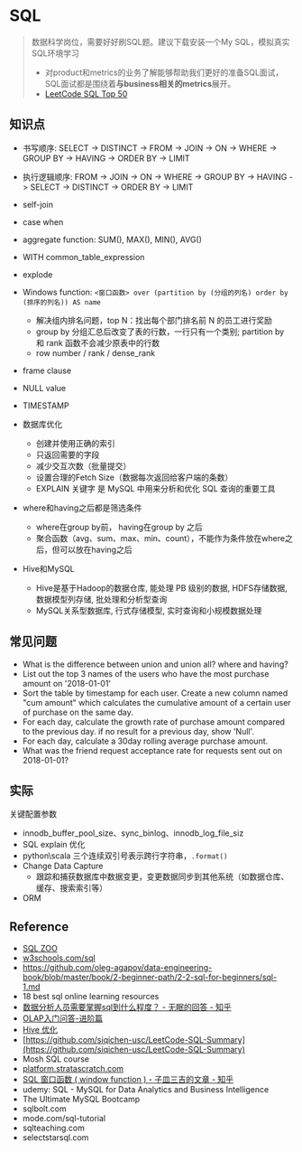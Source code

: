 # SQL

> 数据科学岗位，需要好好刷SQL题。建议下载安装一个My SQL，模拟真实SQL环境学习
>
> - 对product和metrics的业务了解能够帮助我们更好的准备SQL面试，SQL面试都是围绕着**与business相关的metrics**展开。
> - [LeetCode SQL Top 50](https://leetcode.com/studyplan/top-sql-50/)

## 知识点

- 书写顺序: SELECT -> DISTINCT -> FROM -> JOIN -> ON -> WHERE -> GROUP BY -> HAVING -> ORDER BY -> LIMIT
- 执行逻辑顺序: FROM -> JOIN -> ON -> WHERE -> GROUP BY -> HAVING -> SELECT -> DISTINCT -> ORDER BY -> LIMIT
- self-join
- case when
- aggregate function: SUM(), MAX(), MIN(), AVG()
- WITH common_table_expression
- explode
- Windows function: `<窗口函数> over (partition by (分组的列名) order by (排序的列名)) AS name`
  - 解决组内排名问题，top N：找出每个部门排名前 N 的员工进行奖励
  - group by 分组汇总后改变了表的行数，一行只有一个类别; partition by 和 rank 函数不会减少原表中的行数
  - row number / rank / dense_rank
- frame clause
- NULL value
- TIMESTAMP
- 数据库优化

  - 创建并使用正确的索引
  - 只返回需要的字段
  - 减少交互次数（批量提交）
  - 设置合理的Fetch Size（数据每次返回给客户端的条数）
  - EXPLAIN 关键字 是 MySQL 中用来分析和优化 SQL 查询的重要工具

- where和having之后都是筛选条件

  - where在group by前， having在group by 之后
  - 聚合函数（avg、sum、max、min、count），不能作为条件放在where之后，但可以放在having之后

- Hive和MySQL
  - Hive是基于Hadoop的数据仓库, 能处理 PB 级别的数据, HDFS存储数据, 数据模型列存储, 批处理和分析型查询
  - MySQL关系型数据库, 行式存储模型, 实时查询和小规模数据处理

## 常见问题

- What is the difference between union and union all? where and having?
- List out the top 3 names of the users who have the most purchase amount on '2018-01-01'
- Sort the table by timestamp for each user. Create a new column named "cum amount" which calculates the cumulative amount of a certain user of purchase on the same day.
- For each day, calculate the growth rate of purchase amount compared to the previous day. if no result for a previous day, show 'Null'.
- For each day, calculate a 30day rolling average purchase amount.
- What was the friend request acceptance rate for requests sent out on 2018-01-01?

## 实际

关键配置参数

- innodb_buffer_pool_size、sync_binlog、innodb_log_file_siz
- SQL explain 优化
- python\scala 三个连续双引号表示跨行字符串，`.format()`
- Change Data Capture
  - 跟踪和捕获数据库中数据变更，变更数据同步到其他系统（如数据仓库、缓存、搜索索引等）
- ORM

## Reference

- [SQL ZOO](https://www.sqlzoo.net/wiki/SQL_Tutorial)
- [w3schools.com/sql](https://www.w3schools.com/sql/)
- https://github.com/oleg-agapov/data-engineering-book/blob/master/book/2-beginner-path/2-2-sql-for-beginners/sql-1.md
- 18 best sql online learning resources
- [数据分析人员需要掌握sql到什么程度？ - 无眠的回答 - 知乎](https://www.zhihu.com/question/379694223/answer/1118850805)
- [OLAP入门问答-进阶篇](https://zhuanlan.zhihu.com/p/147344996)
- [Hive 优化](https://zhuanlan.zhihu.com/p/102475087)
- [https://github.com/siqichen-usc/LeetCode-SQL-Summary](https://github.com/siqichen-usc/LeetCode-SQL-Summary)
- Mosh SQL course
- [platform.stratascratch.com](platform.stratascratch.com)
- [SQL 窗口函数 ( window function ) - 子皿三吉的文章 - 知乎](https://zhuanlan.zhihu.com/p/390381181)
- udemy: SQL - MySQL for Data Analytics and Business Intelligence
- The Ultimate MySQL Bootcamp
- sqlbolt.com
- mode.com/sql-tutorial
- sqlteaching.com
- selectstarsql.com
